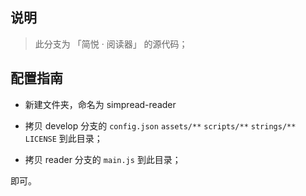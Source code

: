 ## 说明
> 此分支为 「简悦 · 阅读器」 的源代码；

## 配置指南
- 新建文件夹，命名为 simpread-reader

- 拷贝 develop 分支的 `config.json` `assets/**` `scripts/**` `strings/**`  `LICENSE` 到此目录；

- 拷贝 reader 分支的 `main.js` 到此目录；

即可。